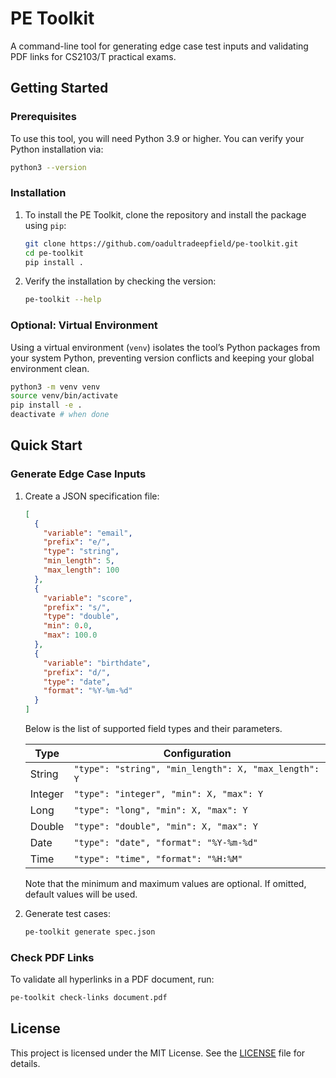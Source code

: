 # PE Toolkit

A command-line tool for generating edge case test inputs and validating PDF links for CS2103/T practical exams.

## Getting Started

### Prerequisites

To use this tool, you will need Python 3.9 or higher. You can verify your Python installation via:

```bash
python3 --version
```

### Installation

1. To install the PE Toolkit, clone the repository and install the package using `pip`:

   ```bash
   git clone https://github.com/oadultradeepfield/pe-toolkit.git
   cd pe-toolkit
   pip install .
   ```

2. Verify the installation by checking the version:

   ```bash
   pe-toolkit --help
   ```

### Optional: Virtual Environment

Using a virtual environment (`venv`) isolates the tool’s Python packages from your system Python, preventing version
conflicts and keeping your global environment clean.

```bash
python3 -m venv venv
source venv/bin/activate
pip install -e .
deactivate # when done
```

## Quick Start

### Generate Edge Case Inputs

1. Create a JSON specification file:

   ```json
   [
     {
       "variable": "email",
       "prefix": "e/",
       "type": "string",
       "min_length": 5,
       "max_length": 100
     },
     {
       "variable": "score",
       "prefix": "s/",
       "type": "double",
       "min": 0.0,
       "max": 100.0
     },
     {
       "variable": "birthdate",
       "prefix": "d/",
       "type": "date",
       "format": "%Y-%m-%d"
     }
   ]
   ```

   Below is the list of supported field types and their parameters.

   | Type    | Configuration                                        |
   | ------- | ---------------------------------------------------- |
   | String  | `"type": "string", "min_length": X, "max_length": Y` |
   | Integer | `"type": "integer", "min": X, "max": Y`              |
   | Long    | `"type": "long", "min": X, "max": Y`                 |
   | Double  | `"type": "double", "min": X, "max": Y`               |
   | Date    | `"type": "date", "format": "%Y-%m-%d"`               |
   | Time    | `"type": "time", "format": "%H:%M"`                  |

   Note that the minimum and maximum values are optional. If omitted, default values will be used.

2. Generate test cases:

   ```bash
   pe-toolkit generate spec.json
   ```

### Check PDF Links

To validate all hyperlinks in a PDF document, run:

```bash
pe-toolkit check-links document.pdf
```

## License

This project is licensed under the MIT License. See the [LICENSE](LICENSE) file for details.

